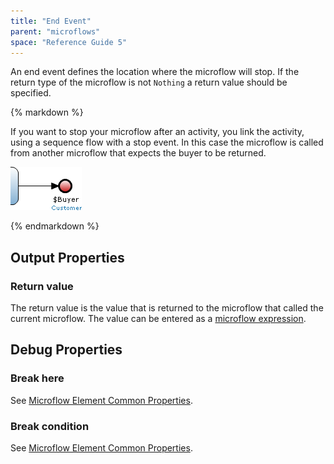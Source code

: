 ```yaml
---
title: "End Event"
parent: "microflows"
space: "Reference Guide 5"
---
```



An end event defines the location where the microflow will stop. If the return type of the microflow is not `Nothing` a return value should be specified.

<div class="alert alert-info">{% markdown %}

If you want to stop your microflow after an activity, you link the activity, using a sequence flow with a stop event. In this case the microflow is called from another microflow that expects the buyer to be returned.

![](attachments/819203/917940.png)

{% endmarkdown %}</div>

## Output Properties

### Return value

The return value is the value that is returned to the microflow that called the current microflow. The value can be entered as a [microflow expression](/refguide5/microflow-expressions).

## Debug Properties

### Break here

See [Microflow Element Common Properties](/refguide5/microflow-element-common-properties).

### Break condition

See [Microflow Element Common Properties](/refguide5/microflow-element-common-properties).
